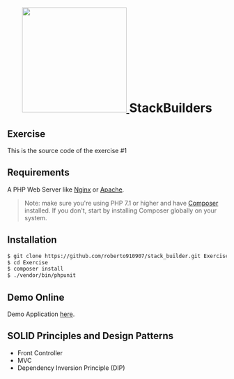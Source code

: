 <h1 align="center">
<a href="https://www.stackbuilders.com/es/index/" target="_blank">
        <img src="https://www.stackbuilders.com/assets/images/stack-builders-logo-nav-horizontal.svg" width="240px"/>
    </a>
    StackBuilders
</h1>

Exercise
-------------

This is the source code of the exercise #1

Requirements
------------

A PHP Web Server like [Nginx](https://www.nginx.com/resources/wiki/start/topics/tutorials/install/) or [Apache](http://httpd.apache.org/docs/2.4/es/install.html).

> Note: make sure you're using PHP 7.1 or higher and have [Composer](https://getcomposer.org/doc/00-intro.md#installation-linux-unix-osx) installed. If you don't, start by installing Composer globally on your system.

Installation
------------

```bash
$ git clone https://github.com/roberto910907/stack_builder.git Exercise
$ cd Exercise
$ composer install
$ ./vendor/bin/phpunit
```

Demo Online
-------------

Demo Application [here](http://23.239.31.230:8181/).

SOLID Principles and Design Patterns
-------------------------------------------
* Front Controller
* MVC
* Dependency Inversion Principle (DIP)